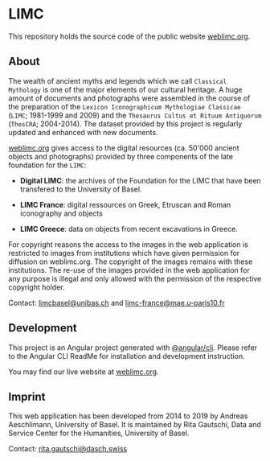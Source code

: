 # LIMC

This repository holds the source code of the public website [weblimc.org](http://www.weblimc.org).

## About

The wealth of ancient myths and legends which we call `Classical Mythology` is one of the major elements of our cultural heritage. 
A huge amount of documents and photographs were assembled in the course of the preparation of the `Lexicon Iconographicum Mythologiae Classicae` (`LIMC`; 1981-1999 and 2009) and the `Thesaurus Cultus et Rituum Antiquorum` (`ThesCRA`; 2004-2014). 
The dataset provided by this project is regularly updated and enhanced with new documents.

[weblimc.org](http://www.weblimc.org) gives access to the digital resources (ca. 50'000 ancient objects and photographs) provided by three components of the late foundation for the `LIMC`:

- **Digital LIMC**: the archives of the Foundation for the LIMC that have been transfered to the University of Basel.

- **LIMC France**: digital ressources on Greek, Etruscan and Roman iconography and objects

- **LIMC Greece**: data on objects from recent excavations in Greece.

For copyright reasons the access to the images in the web application is restricted to images from institutions which have given permission for diffusion on weblimc.org. 
The copyright of the images remains with these institutions. 
The re-use of the images provided in the web application for any purpose is illegal and only allowed with the permission of the respective copyright holder.

Contact: limcbasel@unibas.ch and limc-france@mae.u-paris10.fr 

## Development

This project is an Angular project generated with [@angular/cli](https://github.com/angular/angular-cli). 
Please refer to the Angular CLI ReadMe for installation and development instruction.

You may find our live website at [weblimc.org](http://www.weblimc.org).

## Imprint

This web application has been developed from 2014 to 2019 by Andreas Aeschlimann, University of Basel.
It is maintained by Rita Gautschi, Data and Service Center for the Humanities, University of Basel.

Contact: rita.gautschi@dasch.swiss
